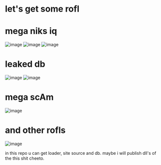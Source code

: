 # let's get some rofl
# mega niks iq
![image](https://user-images.githubusercontent.com/45714660/161072560-b571ab31-ed02-496c-8659-85161b6d2062.png)
![image](https://user-images.githubusercontent.com/45714660/161072574-d463251e-2845-468d-8e50-9beb8eeb6bd6.png)
![image](https://user-images.githubusercontent.com/45714660/161072588-b43ab315-7c19-450c-a92f-09219acd9f67.png)
 # leaked db
 ![image](https://user-images.githubusercontent.com/45714660/161072731-8feced80-fb5b-4cd1-8690-6488ed78ce61.png)
![image](https://user-images.githubusercontent.com/45714660/161072743-44cc4f8d-071b-4dee-9f40-a82b4c158360.png)
# mega scAm
![image](https://user-images.githubusercontent.com/45714660/161072814-b9634cd4-8e8a-4fd6-9036-abc3f15d2d32.png)
# and other rofls
![image](https://user-images.githubusercontent.com/45714660/161072853-b5fdc321-9ecb-4603-9057-18bb19eaf66a.png)

in this repo u can get loader, site source and db.
maybe i will publish dll's of the this shit cheeto.
